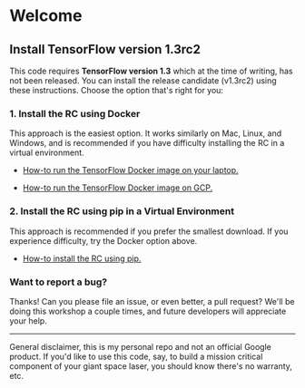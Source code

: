 # Welcome

##  Install TensorFlow version 1.3rc2

This code requires **TensorFlow version 1.3** which at the time of writing, has not been released. You can install the release candidate (v1.3rc2) using these instructions. Choose the option that's right for you:

### 1. Install the RC using Docker

This approach is the easiest option. It works similarly on Mac, Linux, and Windows, and is recommended if you have difficulty installing the RC in a virtual environment. 

* [How-to run the TensorFlow Docker image on your laptop.](setup/install-docker-local.md)

* [How-to run the TensorFlow Docker image on GCP.](setup/install-docker-cloud.md)

### 2. Install the RC using pip in a Virtual Environment

This approach is recommended if you prefer the smallest download. If you experience difficulty, try the Docker option above.

* [How-to install the RC using pip.](setup/install-pip.md)

### Want to report a bug?

Thanks! Can you please file an issue, or even better, a pull request? We'll be doing this workshop a couple times, and future developers will appreciate your help.

- - -
General disclaimer, this is my personal repo and not an official Google product. If you'd like to use this code, say, to build a mission critical component of your giant space laser, you should know there's no warranty, etc.